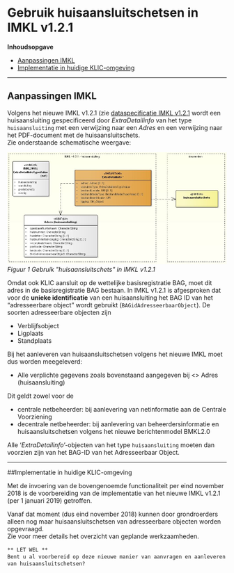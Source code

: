 ﻿# Gebruik huisaansluitschetsen in IMKL v1.2.1

**Inhoudsopgave**

- [Aanpassingen IMKL](#aanpassingen-imkl)
- [Implementatie in huidige KLIC-omgeving](#implementatie-in-huidige-klic-omgeving)

---------------------------------------------------------
## Aanpassingen IMKL

Volgens het nieuwe IMKL v1.2.1 (zie [dataspecificatie IMKL v1.2.1](http://register.geostandaarden.nl/informatiemodel/imkl2015/1.2.1/IMKL2015_Dataspecificatie_1.2.1.pdf) wordt een huisaansluiting gespecificeerd door _ExtraDetailinfo_ van het type `huisaansluiting` met een verwijzing naar een _Adres_ en een verwijzing naar het PDF-document met de huisaansluitschets.  \
Zie onderstaande schematische weergave:

![ExtraDetailInfo-huisaansluiting](images/IMKLv1-2-1-Huisaansluitschets.jpg "IMKL v1.2.1. Huisaansluitschets")
_Figuur 1 Gebruik "huisaansluitschets" in IMKL v1.2.1_

Omdat ook KLIC aansluit op de wettelijke basisregistratie BAG, moet dit adres in de basisregistratie BAG bestaan.
In IMKL v1.2.1 is afgesproken dat voor de **unieke identificatie** van een huisaansluiting het BAG ID van het “adresseerbare object” wordt gebruikt (`BAGidAdresseerbaarObject`).
De soorten adresseerbare objecten zijn
-	Verblijfsobject
-	Ligplaats
-	Standplaats

Bij het aanleveren van huisaansluitschetsen volgens het nieuwe IMKL moet dus worden meegeleverd:
-	Alle verplichte gegevens zoals bovenstaand aangegeven bij <<dataType>> Adres (huisaansluiting)

Dit geldt zowel voor de
-	centrale netbeheerder: bij aanlevering van netinformatie aan de Centrale Voorziening
-	decentrale netbeheerder: bij aanlevering van beheerdersinformatie en huisaansluitschetsen volgens het nieuwe berichtenmodel BMKL2.0

Alle ‘_ExtraDetailinfo_’-objecten van het type `huisaansluiting` moeten dan voorzien zijn van het BAG-ID van het Adresseerbaar Object.

---------------------------------------------------------
##Implementatie in huidige KLIC-omgeving

Met de invoering van de bovengenoemde functionaliteit per eind november 2018 is de voorbereiding van de implementatie van het nieuwe IMKL v1.2.1 (per 1 januari 2019) getroffen.

Vanaf dat moment (dus eind november 2018) kunnen door grondroerders alleen nog maar huisaansluitschetsen van adresseerbare objecten worden opgevraagd.  \
Zie voor meer details het overzicht van geplande werkzaamheden.

	** LET WEL **
	Bent u al voorbereid op deze nieuwe manier van aanvragen en aanleveren van huisaansluitschetsen?
